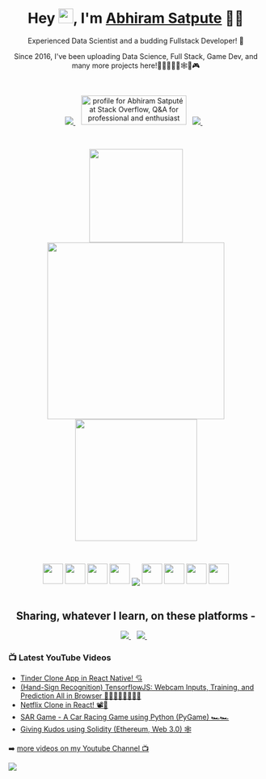 
<h1 align='center'>
  Hey <img src="https://github.com/TheDudeThatCode/TheDudeThatCode/blob/master/Assets/Hi.gif" width="29px">,  I'm   <a href="https://abhiram11.github.io/" target="_blank">
  Abhiram Satpute</a> 👨‍💻
</h1>
<p align='center'>
  Experienced Data Scientist and a budding Fullstack Developer! 🚀
</p>
<p align='center'>
  Since 2016, I've been uploading Data Science, Full Stack, Game Dev, and many more projects here!👨‍💻👨🏽‍🔬🕸📲🎮
</p><br>

<p align='center'>
 
  <a href="https://www.linkedin.com/in/abhiram-satpute/" target="_blank">
    <img src="https://img.shields.io/badge/linkedin-%230077B5.svg?&style=for-the-badge&logo=linkedin&logoColor=white" />
  </a>&nbsp;&nbsp;
  <a href="https://stackoverflow.com/users/8185479/abhiram-satput%c3%a9"><img src="https://stackoverflow.com/users/flair/8185479.png?theme=dark" width="208" height="58" alt="profile for Abhiram Satput&#233; at Stack Overflow, Q&amp;A for professional and enthusiast programmers" title="More than 80K+ Profiles Reached as well!"/></a>&nbsp;&nbsp;
<!--   <a href="https://stackoverflow.com/users/8185479/abhiram-satput%c3%a9" target="_blank">
    <img src="https://img.shields.io/badge/stackoverflow />        
  </a>&nbsp;&nbsp; -->
  <a href="https://twitter.com/abhiram_satpute" target="_blank">
    <img src="https://img.shields.io/badge/twitter-%231DA1F2.svg?&style=for-the-badge&logo=twitter&logoColor=white" />        
  </a>&nbsp;&nbsp;
  
</p>
<br>
<p align='center'>
  <a href="#"><img src="https://abhiram11.github.io/images/name-sketch-crop.gif" width="185"></a>
  <a href="#"><img src="https://github-readme-stats.vercel.app/api?username=abhiram11&show_icons=true&count_private=true&theme=dark" width="350"></a>
  <a href="#"><img src="https://media.giphy.com/media/62PP2yEIAZF6g/giphy.gif" width="241"></a>
</p>
<br>
<p align="center">
  <img src="https://cdn.jsdelivr.net/gh/devicons/devicon/icons/javascript/javascript-original.svg" width="40" height="40"/>
  <img src="https://cdn.jsdelivr.net/gh/devicons/devicon/icons/react/react-original.svg" width="40" height="40"/>
  <img src="https://cdn.jsdelivr.net/gh/devicons/devicon/icons/firebase/firebase-plain-wordmark.svg" width="40" height="40"/>
  <img src="https://cdn.jsdelivr.net/gh/devicons/devicon/icons/redux/redux-original.svg" width="40" height="40"/>
  
<img align="center" src="https://github-readme-stats.vercel.app/api/top-langs/?username=abhiram11&layout=compact&theme=tokyonight&hide_border=true" />
  
  <img src="https://cdn.jsdelivr.net/gh/devicons/devicon/icons/python/python-original.svg" width="40" height="40"/>
  <img src="https://cdn.jsdelivr.net/gh/devicons/devicon/icons/jupyter/jupyter-original-wordmark.svg" width="40" height="40"/>
  <img src="https://cdn.jsdelivr.net/gh/devicons/devicon/icons/tensorflow/tensorflow-original.svg" width="40" height="40"/>
  <img src="https://cdn.jsdelivr.net/gh/devicons/devicon/icons/git/git-original-wordmark.svg" width="40" height="40"/>


  <br>
  <br>
  
</p>
<!-- <img src="[![Top Langs](https://github-readme-stats.vercel.app/api/top-langs/?username=abhiram11&layout=compact)](https://github.com/anuraghazra/github-readme-stats)" /> -->
<h2 align='center'>
  Sharing, whatever I learn, on these platforms -
</h2>
<p align='center'>
  <a href="https://www.youtube.com/channel/UCfk8qjnhHsVTuygD9fwlx7g" target="_blank">
    <img src="https://img.shields.io/badge/youtube-%23FF0000.svg?&style=for-the-badge&logo=youtube&logoColor=white" />        
  </a>&nbsp;&nbsp;
  <a href="https://github.com/abhiram11" target="_blank">
    <img src="https://img.shields.io/badge/Github-grey.svg?&style=for-the-badge&logo=github&logoColor=white" />        
  </a>&nbsp;&nbsp;
</p>

### 📺 Latest YouTube Videos

<!-- YOUTUBE:START -->
- [Tinder Clone App in React Native! 💘](https://www.youtube.com/watch?v=PdPoZLLXtUY)
- [(Hand-Sign Recognition) TensorflowJS: Webcam Inputs, Training, and Prediction All in Browser ✋🏻🖐🏻🤟🏻👌🏻](https://www.youtube.com/watch?v=BGfSsugl-_8)
- [Netflix Clone in React! 📽🍿](https://www.youtube.com/watch?v=HXC1u8Jvjc4)
- [SAR Game - A Car Racing Game using Python (PyGame) 🏎🏎](https://www.youtube.com/watch?v=nMyUF5lCZDs)
- [Giving Kudos using Solidity (Ethereum, Web 3.0) 🕸](https://www.youtube.com/watch?v=sarcae80h04)
<!-- YOUTUBE:END -->

➡️ [more videos on my Youtube Channel 📺](https://www.youtube.com/channel/UCfk8qjnhHsVTuygD9fwlx7g)


<!-- <p align='center'> -->

![](https://estruyf-github.azurewebsites.net/api/VisitorHit?user=abhiram11&repo=abhiram11countColorcountColor&countColor=%237B1E7A)

<!-- [![Visits Badge](https://badges.pufler.dev/visits//abhiram11/abhiram11)](https://badges.pufler.dev) -->
<!-- ![Visitor Count](https://profile-counter.glitch.me/abhiram11/count.svg) -->
<!--   <a href="#"><img src="https://badges.pufler.dev/visits/abhiram11/abhiram11"></a> -->
<!-- </p> -->

<!--
**abhiram11/abhiram11** is a ✨ _special_ ✨ repository because its `README.md` (this file) appears on your GitHub profile.

Here are some ideas to get you started:

- 🔭 I’m currently working on ...
- 🌱 I’m currently learning ...
- 👯 I’m looking to collaborate on ...
- 🤔 I’m looking for help with ...
- 💬 Ask me about ...
- 📫 How to reach me: ...
- 😄 Pronouns: ...
- ⚡ Fun fact: ...
-->
